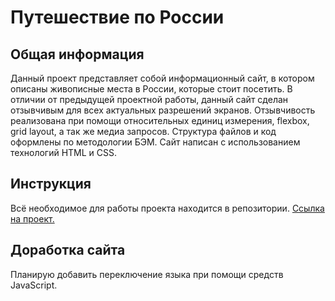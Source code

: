 # Путешествие по России


## Общая информация

Данный проект представляет собой информационный сайт, в котором описаны живописные места в России, которые стоит посетить.
В отличии от предыдущей проектной работы, данный сайт сделан отзывчивым для всех актуальных разрешений экранов. Отзывчивость реализована при помощи относительных единиц измерения, flexbox, grid layout, а так же медиа запросов. Структура файлов и код оформлены по методологии БЭМ. Сайт написан с использованием технологий HTML и CSS. 


## Инструкция

Всё необходимое для работы проекта находится в репозитории. [Ссылка на проект.](https://all-fatherodin.github.io/russian-travel/) 


## Доработка сайта

Планирую добавить переключение языка при помощи средств JavaScript.
